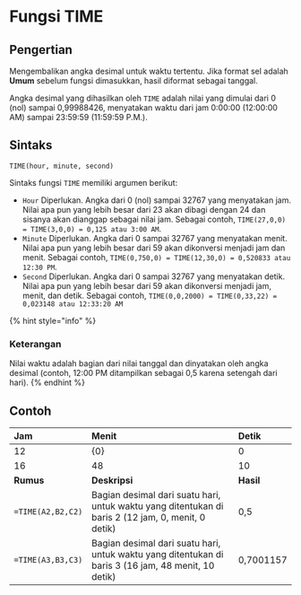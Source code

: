 # Fungsi TIME

## Pengertian

Mengembalikan angka desimal untuk waktu tertentu. Jika format sel adalah **Umum** sebelum fungsi dimasukkan, hasil diformat sebagai tanggal.

Angka desimal yang dihasilkan oleh `TIME` adalah nilai yang dimulai dari 0 \(nol\) sampai 0,99988426, menyatakan waktu dari jam 0:00:00 \(12:00:00 AM\) sampai 23:59:59 \(11:59:59 P.M.\).

## Sintaks

`TIME(hour, minute, second)`

Sintaks fungsi `TIME` memiliki argumen berikut:

* `Hour`    Diperlukan. Angka dari 0 \(nol\) sampai 32767 yang menyatakan jam. Nilai apa pun yang lebih besar dari 23 akan dibagi dengan 24 dan sisanya akan dianggap sebagai nilai jam. Sebagai contoh, `TIME(27,0,0) = TIME(3,0,0) = 0,125 atau 3:00 AM`.
* `Minute`    Diperlukan. Angka dari 0 sampai 32767 yang menyatakan menit. Nilai apa pun yang lebih besar dari 59 akan dikonversi menjadi jam dan menit. Sebagai contoh, `TIME(0,750,0) = TIME(12,30,0) = 0,520833 atau 12:30 PM`.
* `Second`    Diperlukan. Angka dari 0 sampai 32767 yang menyatakan detik. Nilai apa pun yang lebih besar dari 59 akan dikonversi menjadi jam, menit, dan detik. Sebagai contoh, `TIME(0,0,2000) = TIME(0,33,22) = 0,023148 atau 12:33:20 AM`

{% hint style="info" %}
### Keterangan

Nilai waktu adalah bagian dari nilai tanggal dan dinyatakan oleh angka desimal \(contoh, 12:00 PM ditampilkan sebagai 0,5 karena setengah dari hari\).
{% endhint %}

## Contoh

| **Jam** | **Menit** | **Detik** |
| :--- | :--- | :--- |
| 12 | {0} | 0 |
| 16 | 48 | 10 |
| **Rumus** | **Deskripsi** | **Hasil** |
| `=TIME(A2,B2,C2)` | Bagian desimal dari suatu hari, untuk waktu yang ditentukan di baris 2 \(12 jam, 0, menit, 0 detik\) | 0,5 |
| `=TIME(A3,B3,C3)` | Bagian desimal dari suatu hari, untuk waktu yang ditentukan di baris 3 \(16 jam, 48 menit, 10 detik\) | 0,7001157 |

